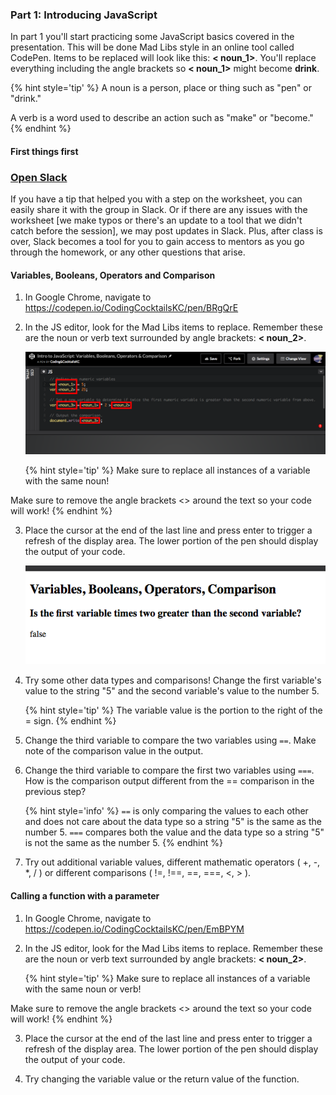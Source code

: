 ### Part 1: Introducing JavaScript

In part 1 you'll start practicing some JavaScript basics covered in the presentation.  This will be done Mad Libs style in an online tool called CodePen.  Items to be replaced will look like this: **< noun_1>**.  You'll replace everything including the angle brackets so **< noun_1>** might become **drink**.

{% hint style='tip' %}
A noun is a person, place or thing such as "pen" or "drink."

A verb is a word used to describe an action such as "make" or "become."
{% endhint %}

#### First things first

### <a href="slack://channel?team=T06BZHS4U&id=C0BGBKGG6">Open Slack</a>

If you have a tip that helped you with a step on the worksheet, you can easily share it with the group in Slack. Or if there are any issues with the worksheet [we make typos or there's an update to a tool that we didn't catch before the session], we may post updates in Slack. Plus, after class is over, Slack becomes a tool for you to gain access to mentors as you go through the homework, or any other questions that arise.



#### Variables, Booleans, Operators and Comparison
1. In Google Chrome, navigate to https://codepen.io/CodingCocktailsKC/pen/BRgQrE 

2. In the JS editor, look for the Mad Libs items to replace. Remember these are the noun or verb text surrounded by angle brackets: **< noun_2>**.

    ![](/images/replace.png)

    {% hint style='tip' %}
Make sure to replace all instances of a variable with the same noun!

Make sure to remove the angle brackets <> around the text so your code will work!
    {% endhint %}

3. Place the cursor at the end of the last line and press enter to trigger a refresh of the display area. The lower portion of the pen should display the output of your code.

    ![](/images/codepen-output.png)

4. Try some other data types and comparisons! Change the first variable's value to the string "5" and the second variable's value to the number 5.

    {% hint style='tip' %}
The variable value is the portion to the right of the = sign.
    {% endhint %}

5. Change the third variable to compare the two variables using `==`. Make note of the comparison value in the output.

6. Change the third variable to compare the first two variables using `===`.  How is the comparison output different from the == comparison in the previous step?

    {% hint style='info' %}
`==` is only comparing the values to each other and does not care about the data type so a string "5" is the same as the number 5.  `===` compares both the value and the data type so a string "5" is not the same as the number 5.
    {% endhint %}

7. Try out additional variable values, different mathematic operators ( +, -, *, / ) or different comparisons ( !=, !==, ==, ===, <, > ).  


#### Calling a function with a parameter
1. In Google Chrome, navigate to https://codepen.io/CodingCocktailsKC/pen/EmBPYM

2. In the JS editor, look for the Mad Libs items to replace. Remember these are the noun or verb text surrounded by angle brackets: **< noun_2>**.

    {% hint style='tip' %}
Make sure to replace all instances of a variable with the same noun or verb!

Make sure to remove the angle brackets <> around the text so your code will work!
    {% endhint %}
    
3. Place the cursor at the end of the last line and press enter to trigger a refresh of the display area. The lower portion of the pen should display the output of your code.

4. Try changing the variable value or the return value of the function.
